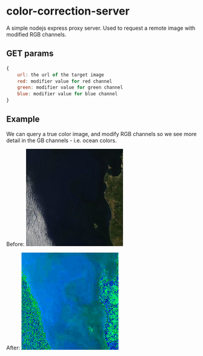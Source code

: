 # color-correction-server
A simple nodejs express proxy server. Used to request a remote image with modified RGB channels.

## GET params
```javascript
{
	url: the url of the target image
	red: modifier value for red channel
	green: modifier value for green channel
	blue: modifier value for blue channel
}
```

## Example
We can query a true color image, and modify RGB channels so we see more detail in the GB channels - i.e. ocean colors.

Before:
![Screenshot](/screenshots/original.jpeg?raw=true)

After: 
![Screenshot](/screenshots/example.jpeg?raw=true)